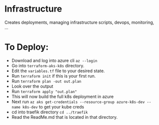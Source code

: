 # Infrastructure
Creates deployments, managing infrastructure scripts, devops, monitoring, ...

# To Deploy:

- Download and log into azure cli `az --login`
- Go into `terraform-aks-k8s` directory.
- Edit the `variables.tf` file to your desired state.
- Run `terraform init` if this is your first run.
- Run `terraform plan -out out.plan`
- Look over the output
- Run `terraform apply "out.plan"`
- This will now build the full k8s deployment in azure
- Next run `az aks get-credentials --resource-group azure-k8s-dev --name k8s-dev` to get your kube creds
- cd into traefik directory `cd ../traefik`
- Read the ReadMe.md that is located in that directory.
